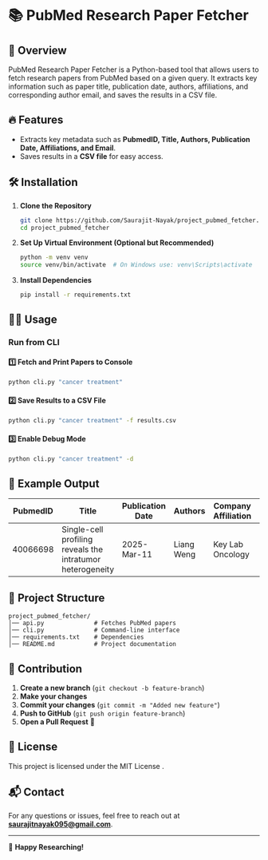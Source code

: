 # 📚 PubMed Research Paper Fetcher

## 🚀 Overview

PubMed Research Paper Fetcher is a Python-based tool that allows users to fetch research papers from PubMed based on a given query. It extracts key information such as paper title, publication date, authors, affiliations, and corresponding author email, and saves the results in a CSV file.

## 🔥 Features

- Extracts key metadata such as **PubmedID, Title, Authors, Publication Date, Affiliations, and Email**.
- Saves results in a **CSV file** for easy access.

## 🛠 Installation

1. **Clone the Repository**
   ```sh
   git clone https://github.com/Saurajit-Nayak/project_pubmed_fetcher.git
   cd project_pubmed_fetcher
   ```
2. **Set Up Virtual Environment (Optional but Recommended)**
   ```sh
   python -m venv venv
   source venv/bin/activate  # On Windows use: venv\Scripts\activate
   ```
3. **Install Dependencies**
   ```sh
   pip install -r requirements.txt
   ```

## 🏃‍♂️ Usage

### Run from CLI

#### 1️⃣ Fetch and Print Papers to Console

```sh
python cli.py "cancer treatment"
```

#### 2️⃣ Save Results to a CSV File

```sh
python cli.py "cancer treatment" -f results.csv
```

#### 3️⃣ Enable Debug Mode

```sh
python cli.py "cancer treatment" -d
```

## 📝 Example Output

| PubmedID | Title                                                      | Publication Date | Authors    | Company Affiliation | Corresponding Email |
| -------- | ---------------------------------------------------------- | ---------------- | ---------- | ------------------- | ------------------- |
| 40066698 | Single-cell profiling reveals the intratumor heterogeneity | 2025-Mar-11      | Liang Weng | Key Lab Oncology    | N/A                 |

## 📌 Project Structure

```
project_pubmed_fetcher/
│── api.py              # Fetches PubMed papers
│── cli.py              # Command-line interface
│── requirements.txt    # Dependencies
│── README.md           # Project documentation
```

## 🤝 Contribution

1. **Create a new branch** (`git checkout -b feature-branch`)
2. **Make your changes**
3. **Commit your changes** (`git commit -m "Added new feature"`)
4. **Push to GitHub** (`git push origin feature-branch`)
5. **Open a Pull Request** 🚀

## 🔗 License

This project is licensed under the MIT License .

## 📬 Contact

For any questions or issues, feel free to reach out at **[saurajitnayak095@gmail.com](mailto\:saurajitnayak095@gmail.com)**.

---

🚀 **Happy Researching!**

